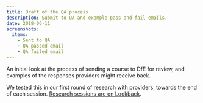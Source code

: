 ```yaml
---
title: Draft of the QA process
description: Submit to QA and example pass and fail emails.
date: 2018-06-11
screenshots:
  items:
    - Sent to QA
    - QA passed email
    - QA failed email
---
```


An initial look at the process of sending a course to DfE for review, and examples of the responses providers might receive back.

We tested this in our first round of research with providers, towards the end of each session. [Research sessions are on Lookback](https://lookback.io/dfe-digital/providers).
